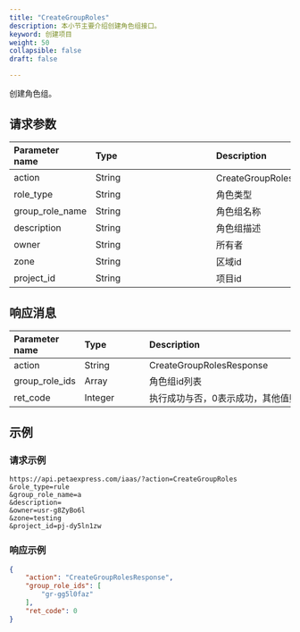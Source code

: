 ```yaml
---
title: "CreateGroupRoles"
description: 本小节主要介绍创建角色组接口。 
keyword: 创建项目
weight: 50
collapsible: false
draft: false

---
```


创建角色组。

## 请求参数

| <span style="display:inline-block;width:100px">Parameter name</span> | <span style="display:inline-block;width:200">Type</span> | <span style="display:inline-block;width:280px">Description</span> | <span style="display:inline-block;width:100px">Required</span> |
| :----------------------------------------------------------- | :------------------------------------------------------- | :----------------------------------------------------------- | :----------------------------------------------------------- |
| action                                                       | String                                                   | CreateGroupRoles（创建角色组）                               | true                                                         |
| role_type                                                    | String                                                   | 角色类型                                                     | true                                                         |
| group_role_name                                              | String                                                   | 角色组名称                                                   | false                                                        |
| description                                                  | String                                                   | 角色组描述                                                   | false                                                        |
| owner                                                        | String                                                   | 所有者                                                       | false                                                        |
| zone                                                         | String                                                   | 区域id                                                       | false                                                        |
| project_id                                                   | String                                                   | 项目id                                                       | true                                                         |

## 响应消息

| <span style="display:inline-block;width:100px">Parameter name</span> | <span style="display:inline-block;width:100px">Type</span> | <span style="display:inline-block;width:380px">Description</span> |
| :----------------------------------------------------------- | :--------------------------------------------------------- | :----------------------------------------------------------- |
| action                                                       | String                                                     | CreateGroupRolesResponse                                     |
| group_role_ids                                               | Array                                                      | 角色组id列表                                                 |
| ret_code                                                     | Integer                                                    | 执行成功与否，0表示成功，其他值则为错误代码                  |

## 示例 

### 请求示例

```url
https://api.petaexpress.com/iaas/?action=CreateGroupRoles
&role_type=rule
&group_role_name=a
&description=
&owner=usr-g8ZyBo6l
&zone=testing
&project_id=pj-dy5ln1zw
```

### 响应示例

```json
{
    "action": "CreateGroupRolesResponse",
    "group_role_ids": [
        "gr-gg5l0faz"
    ],
    "ret_code": 0
}
```